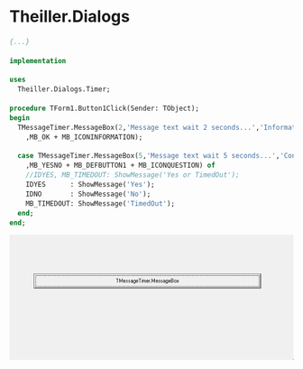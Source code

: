 # Theiller.Dialogs

```pascal
{...}

implementation

uses
  Theiller.Dialogs.Timer;

procedure TForm1.Button1Click(Sender: TObject);
begin
  TMessageTimer.MessageBox(2,'Message text wait 2 seconds...','Information'
    ,MB_OK + MB_ICONINFORMATION);

  case TMessageTimer.MessageBox(5,'Message text wait 5 seconds...','Confirme'
    ,MB_YESNO + MB_DEFBUTTON1 + MB_ICONQUESTION) of
    //IDYES, MB_TIMEDOUT: ShowMessage('Yes or TimedOut');
    IDYES      : ShowMessage('Yes');
    IDNO       : ShowMessage('No');
    MB_TIMEDOUT: ShowMessage('TimedOut');
  end;
end;
```

![alt text](https://github.com/jtheiller/Theiller.Dialogs/blob/main/assets/sample1.gif?raw=true)
